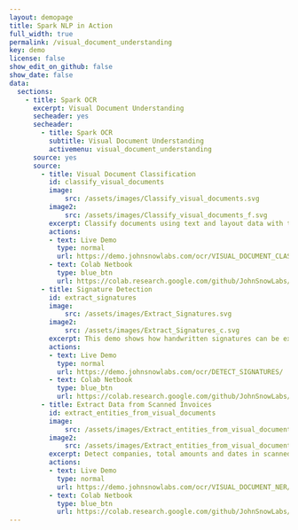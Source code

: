 ```yaml
---
layout: demopage
title: Spark NLP in Action
full_width: true
permalink: /visual_document_understanding
key: demo
license: false
show_edit_on_github: false
show_date: false
data:
  sections:  
    - title: Spark OCR
      excerpt: Visual Document Understanding
      secheader: yes
      secheader:
        - title: Spark OCR
          subtitle: Visual Document Understanding
          activemenu: visual_document_understanding
      source: yes
      source: 
        - title: Visual Document Classification
          id: classify_visual_documents
          image: 
              src: /assets/images/Classify_visual_documents.svg
          image2: 
              src: /assets/images/Classify_visual_documents_f.svg
          excerpt: Classify documents using text and layout data with the new features offered by Spark OCR.
          actions:
          - text: Live Demo
            type: normal
            url: https://demo.johnsnowlabs.com/ocr/VISUAL_DOCUMENT_CLASSIFY/
          - text: Colab Netbook
            type: blue_btn
            url: https://colab.research.google.com/github/JohnSnowLabs/spark-ocr-workshop/blob/master/jupyter/SparkOCRVisualDocumentClassifier.ipynb
        - title: Signature Detection
          id: extract_signatures 
          image: 
              src: /assets/images/Extract_Signatures.svg
          image2: 
              src: /assets/images/Extract_Signatures_c.svg
          excerpt: This demo shows how handwritten signatures can be extracted from image/pdf documents using Spark OCR.
          actions:
          - text: Live Demo
            type: normal
            url: https://demo.johnsnowlabs.com/ocr/DETECT_SIGNATURES/
          - text: Colab Netbook
            type: blue_btn
            url: https://colab.research.google.com/github/JohnSnowLabs/spark-ocr-workshop/blob/3.6.0/jupyter/SparkOcrImageSignatureDetection.ipynb
        - title: Extract Data from Scanned Invoices
          id: extract_entities_from_visual_documents  
          image: 
              src: /assets/images/Extract_entities_from_visual_documents.svg
          image2: 
              src: /assets/images/Extract_entities_from_visual_documents_c.svg
          excerpt: Detect companies, total amounts and dates in scanned invoices using out of the box Spark OCR models. 
          actions:
          - text: Live Demo
            type: normal
            url: https://demo.johnsnowlabs.com/ocr/VISUAL_DOCUMENT_NER/
          - text: Colab Netbook
            type: blue_btn
            url: https://colab.research.google.com/github/JohnSnowLabs/spark-ocr-workshop/blob/master/jupyter/SparkOCRVisualDocumentNer.ipynb        
---
```

